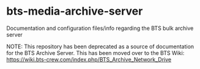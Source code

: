 # bts-media-archive-server
Documentation and configuration files/info regarding the BTS bulk archive server

NOTE: This repository has been deprecated as a source of documentation for the BTS Archive Server. This has been moved over to the BTS Wiki: https://wiki.bts-crew.com/index.php/BTS_Archive_Network_Drive
